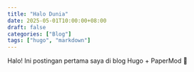 ```yaml
---
title: "Halo Dunia"
date: 2025-05-01T10:00:00+08:00
draft: false
categories: ["Blog"]
tags: ["hugo", "markdown"]
---
```


Halo! Ini postingan pertama saya di blog Hugo + PaperMod 🎉
